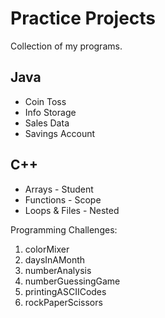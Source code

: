 # Practice Projects
Collection of my programs.

## Java
- Coin Toss
- Info Storage
- Sales Data
- Savings Account

## C++
- Arrays - Student
- Functions - Scope
- Loops & Files - Nested

Programming Challenges:
1. colorMixer
2. daysInAMonth
3. numberAnalysis
4. numberGuessingGame
5. printingASCIICodes
6. rockPaperScissors
